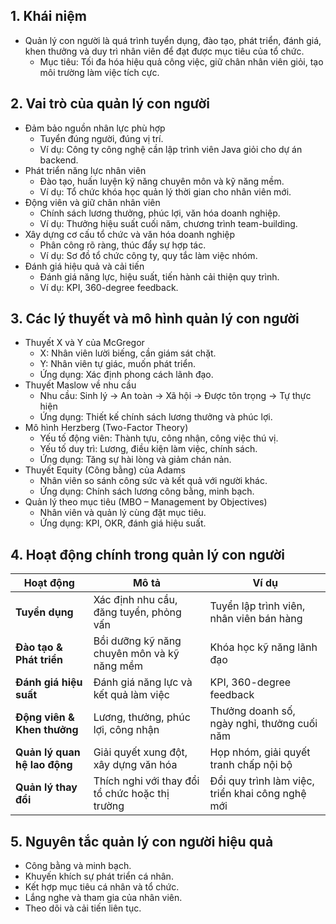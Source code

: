 ## 1. Khái niệm

- Quản lý con người là quá trình tuyển dụng, đào tạo, phát triển, đánh giá, khen thưởng và duy trì nhân viên để đạt được mục tiêu của tổ chức.
  - Mục tiêu: Tối đa hóa hiệu quả công việc, giữ chân nhân viên giỏi, tạo môi trường làm việc tích cực.

## 2. Vai trò của quản lý con người

- Đảm bảo nguồn nhân lực phù hợp
  - Tuyển đúng người, đúng vị trí.
  - Ví dụ: Công ty công nghệ cần lập trình viên Java giỏi cho dự án backend.
- Phát triển năng lực nhân viên
  - Đào tạo, huấn luyện kỹ năng chuyên môn và kỹ năng mềm.
  - Ví dụ: Tổ chức khóa học quản lý thời gian cho nhân viên mới.
- Động viên và giữ chân nhân viên
  - Chính sách lương thưởng, phúc lợi, văn hóa doanh nghiệp.
  - Ví dụ: Thưởng hiệu suất cuối năm, chương trình team-building.
- Xây dựng cơ cấu tổ chức và văn hóa doanh nghiệp
  - Phân công rõ ràng, thúc đẩy sự hợp tác.
  - Ví dụ: Sơ đồ tổ chức công ty, quy tắc làm việc nhóm.
- Đánh giá hiệu quả và cải tiến
  - Đánh giá năng lực, hiệu suất, tiến hành cải thiện quy trình.
  - Ví dụ: KPI, 360-degree feedback.

## 3. Các lý thuyết và mô hình quản lý con người
- Thuyết X và Y của McGregor
  - X: Nhân viên lười biếng, cần giám sát chặt.
  - Y: Nhân viên tự giác, muốn phát triển.
  - Ứng dụng: Xác định phong cách lãnh đạo.
- Thuyết Maslow về nhu cầu
  - Nhu cầu: Sinh lý → An toàn → Xã hội → Được tôn trọng → Tự thực hiện
  - Ứng dụng: Thiết kế chính sách lương thưởng và phúc lợi.
- Mô hình Herzberg (Two-Factor Theory)
  - Yếu tố động viên: Thành tựu, công nhận, công việc thú vị.
  - Yếu tố duy trì: Lương, điều kiện làm việc, chính sách.
  - Ứng dụng: Tăng sự hài lòng và giảm chán nản.
- Thuyết Equity (Công bằng) của Adams
  - Nhân viên so sánh công sức và kết quả với người khác.
  - Ứng dụng: Chính sách lương công bằng, minh bạch.
- Quản lý theo mục tiêu (MBO – Management by Objectives)
  - Nhân viên và quản lý cùng đặt mục tiêu.
  - Ứng dụng: KPI, OKR, đánh giá hiệu suất.

## 4. Hoạt động chính trong quản lý con người
| Hoạt động                    | Mô tả                                           | Ví dụ                                            |
| ---------------------------- | ----------------------------------------------- | ------------------------------------------------ |
| **Tuyển dụng**               | Xác định nhu cầu, đăng tuyển, phỏng vấn         | Tuyển lập trình viên, nhân viên bán hàng         |
| **Đào tạo & Phát triển**     | Bồi dưỡng kỹ năng chuyên môn và kỹ năng mềm     | Khóa học kỹ năng lãnh đạo                        |
| **Đánh giá hiệu suất**       | Đánh giá năng lực và kết quả làm việc           | KPI, 360-degree feedback                         |
| **Động viên & Khen thưởng**  | Lương, thưởng, phúc lợi, công nhận              | Thưởng doanh số, ngày nghỉ, thưởng cuối năm      |
| **Quản lý quan hệ lao động** | Giải quyết xung đột, xây dựng văn hóa           | Họp nhóm, giải quyết tranh chấp nội bộ           |
| **Quản lý thay đổi**         | Thích nghi với thay đổi tổ chức hoặc thị trường | Đổi quy trình làm việc, triển khai công nghệ mới |

## 5. Nguyên tắc quản lý con người hiệu quả
- Công bằng và minh bạch.
- Khuyến khích sự phát triển cá nhân.
- Kết hợp mục tiêu cá nhân và tổ chức.
- Lắng nghe và tham gia của nhân viên.
- Theo dõi và cải tiến liên tục.